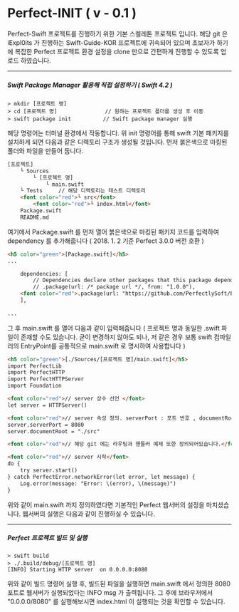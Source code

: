 # Perfect-INIT		( v - 0.1 )

Perfect-Swift 프로젝트를 진행하기 위한 기본 스켈레톤 프로젝트 입니다. 해당 git 은 iExpl0its 가 진행하는 Swift-Guide-KOR 프로젝트에 귀속되어 있으며 초보자가 하기에 복잡한 Perfect 프로젝트 환경 설정을 clone 만으로 간편하게 진행할 수 있도록 업로드 하였습니다. 



-------

##### Swift Package Manager 활용해 직접 설정하기 ( Swift 4.2 )

```
> mkdir [프로젝트 명]	
> cd [프로젝트 명]				// 원하는 프로젝트 폴더를 생성 후 이동
> swift package init		  // Swift package manager 실행
```

해당 명령어는 터미널 환경에서 작동합니다. 위 init 명령어를 통해 swift 기본 패키지를 설치하게 되면 다음과 같은 디렉토리 구조가 생성될 것입니다. 먼저 붉은색으로 마킹된 폴더와 파일을 만들어 둡니다.

```html
[프로젝트]
	└ Sources
		└ [프로젝트 명]
			└ main.swift
	└ Tests		// 해당 디렉토리는 테스트 디렉토리
	<font color="red">└ src</font>
		<font color="red">└ index.html</font>
	Package.swift
	README.md
```



여기에서 Package.swift 를 먼저 열어 붉은색으로 마킹된 패키지 코드를 입력하여 dependency 를 추가해줍니다 ( 2018. 1. 2 기준 Perfect 3.0.0 버전 호환 )

```html
<h5 color="green">[Package.swift]</h5>
...

    dependencies: [
        // Dependencies declare other packages that this package depends on.
        // .package(url: /* package url */, from: "1.0.0"),
	<font color="red">.package(url: "https://github.com/PerfectlySoft/Perfect-HTTPServer.git", from: "3.0.0")</font>
    ],
    
...
```



그 후 main.swift 를 열어 다음과 같이 입력해줍니다 ( 프로젝트 명과 동일한 .swift 파일이 존재할 수도 있습니다. 굳이 변경하지 않아도 되나, 저 같은 경우 보통 swift 컴파일러의 EntryPoint를  공통적으로 main.swift 로 명시하여 사용합니다 )

```html
<h5 color="green">[./Sources/[프로젝트 명]/main.swift]</h5>
import PerfectLib
import PerfectHTTP
import PerfectHTTPServer
import Foundation

<font color="red">// server 상수 선언 </font>
let server = HTTPServer()

<font color="red">// server 속성 정의. serverPort : 포트 번호 , documentRoot : web 진입디렉토리</font>
server.serverPort = 8080
server.documentRoot = "./src"

<font color="red">// 해당 git 에는 라우팅과 핸들러 예제 또한 정의되어있습니다.</font>

<font color="red">// server 시작</font>
do {
    try server.start()
} catch PerfectError.networkError(let error, let message) {
    Log.error(message: "Error: \(error), \(message)")
}
```



위와 같이 main.swift 까지 정의하였다면 기본적인 Perfect 웹서버의 설정을 마치셨습니다. 웹서버의 실행은 다음과 같이 진행하실 수 있습니다.



------

##### Perfect 프로젝트 빌드 및 실행

```
> swift build
> ./.build/debug/[프로젝트 명]
[INFO] Starting HTTP server  on 0.0.0.0:8080
```

위와 같이 빌드 명령어 실행 후, 빌드된 파일을 실행하면 main.swift 에서 정의한 8080 포트로 웹서버가 실행되었다는 INFO msg 가 출력됩니다. 그 후에 브라우저에서 "0.0.0.0/8080" 를 실행해보시면 index.html 이 실행되는 것을 확인할 수 있습니다.